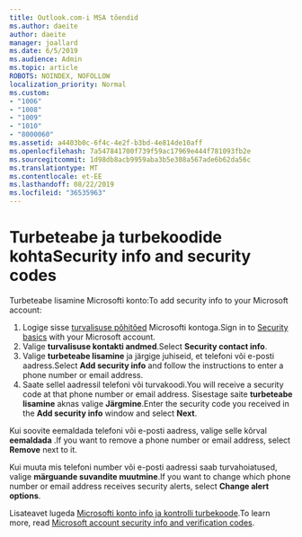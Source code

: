 ```yaml
---
title: Outlook.com-i MSA tõendid
ms.author: daeite
author: daeite
manager: joallard
ms.date: 6/5/2019
ms.audience: Admin
ms.topic: article
ROBOTS: NOINDEX, NOFOLLOW
localization_priority: Normal
ms.custom:
- "1006"
- "1008"
- "1009"
- "1010"
- "8000060"
ms.assetid: a4403b0c-6f4c-4e2f-b3bd-4e814de10aff
ms.openlocfilehash: 7a547841700f739f59ac17969e444f781093fb2e
ms.sourcegitcommit: 1d98db8acb9959aba3b5e308a567ade6b62da56c
ms.translationtype: MT
ms.contentlocale: et-EE
ms.lasthandoff: 08/22/2019
ms.locfileid: "36535963"
---
```

# <a name="security-info-and-security-codes"></a><span data-ttu-id="714ce-102">Turbeteabe ja turbekoodide kohta</span><span class="sxs-lookup"><span data-stu-id="714ce-102">Security info and security codes</span></span>

<span data-ttu-id="714ce-103">Turbeteabe lisamine Microsofti konto:</span><span class="sxs-lookup"><span data-stu-id="714ce-103">To add security info to your Microsoft account:</span></span>

1. <span data-ttu-id="714ce-104">Logige sisse [turvalisuse põhitõed](https://account.microsoft.com/security) Microsofti kontoga.</span><span class="sxs-lookup"><span data-stu-id="714ce-104">Sign in to [Security basics](https://account.microsoft.com/security) with your Microsoft account.</span></span>
1. <span data-ttu-id="714ce-105">Valige **turvalisuse kontakti andmed**.</span><span class="sxs-lookup"><span data-stu-id="714ce-105">Select **Security contact info**.</span></span>
1. <span data-ttu-id="714ce-106">Valige **turbeteabe lisamine** ja järgige juhiseid, et telefoni või e-posti aadress.</span><span class="sxs-lookup"><span data-stu-id="714ce-106">Select **Add security info** and follow the instructions to enter a phone number or email address.</span></span>
1. <span data-ttu-id="714ce-107">Saate sellel aadressil telefoni või turvakoodi.</span><span class="sxs-lookup"><span data-stu-id="714ce-107">You will receive a security code at that phone number or email address.</span></span> <span data-ttu-id="714ce-108">Sisestage saite **turbeteabe lisamine** aknas valige **Järgmine**.</span><span class="sxs-lookup"><span data-stu-id="714ce-108">Enter the security code you received in the **Add security info** window and select **Next**.</span></span>

<span data-ttu-id="714ce-109">Kui soovite eemaldada telefoni või e-posti aadress, valige selle kõrval **eemaldada** .</span><span class="sxs-lookup"><span data-stu-id="714ce-109">If you want to remove a phone number or email address, select **Remove** next to it.</span></span>

<span data-ttu-id="714ce-110">Kui muuta mis telefoni number või e-posti aadressi saab turvahoiatused, valige **märguande suvandite muutmine**.</span><span class="sxs-lookup"><span data-stu-id="714ce-110">If you want to change which phone number or email address receives security alerts, select **Change alert options**.</span></span>

<span data-ttu-id="714ce-111">Lisateavet lugeda [Microsofti konto info ja kontrolli turbekoode](https://support.microsoft.com/help/12428/).</span><span class="sxs-lookup"><span data-stu-id="714ce-111">To learn more, read [Microsoft account security info and verification codes](https://support.microsoft.com/help/12428/).</span></span>